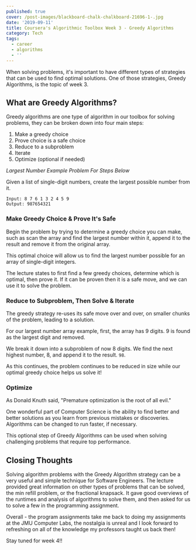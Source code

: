 ```yaml
---
published: true
cover: /post-images/blackboard-chalk-chalkboard-21696-1-.jpg
date: '2019-09-11'
title: Coursera's Algorithmic Toolbox Week 3 - Greedy Algorithms
category: Tech
tags:
  - career
  - algorithms
  - ''
---
```

When solving problems, it's important to have different types of strategies that can be used to find optimal solutions. One of those strategies, Greedy Algorithms, is the topic of week 3.
 
## What are Greedy Algorithms?
 
Greedy algorithms are one type of algorithm in our toolbox for solving problems, they can be broken down into four main steps:
 
1. Make a greedy choice
1. Prove choice is a safe choice
1. Reduce to a subproblem
1. Iterate
1. Optimize (optional if needed)
 
*Largest Number Example Problem For Steps Below*
 
Given a list of single-digit numbers, create the largest possible number from it.
 
```
Input: 8 7 6 1 3 2 4 5 9
Output: 987654321
```
 
### Make Greedy Choice & Prove It's Safe
 
Begin the problem by trying to determine a greedy choice you can make, such as scan the array and find the largest number within it, append it to the result and remove it from the original array.
 
This optimal choice will allow us to find the largest number possible for an array of single-digit integers.
 
The lecture states to first find a few greedy choices, determine which is optimal, then prove it. If it can be proven then it is a safe move, and we can use it to solve the problem.
 
### Reduce to Subproblem, Then Solve & Iterate
 
The greedy strategy re-uses its safe move over and over, on smaller chunks of the problem, leading to a solution.
 
For our largest number array example, first, the array has 9 digits. 9 is found as the largest digit and removed.
 
We break it down into a subproblem of now 8 digits. We find the next highest number, 8, and append it to the result. `98`.
 
As this continues, the problem continues to be reduced in size while our optimal greedy choice helps us solve it!
 
### Optimize
 
As Donald Knuth said, "Premature optimization is the root of all evil." 
 
One wonderful part of Computer Science is the ability to find better and better solutions as you learn from previous mistakes or discoveries. Algorithms can be changed to run faster, if necessary. 
 
This optional step of Greedy Algorithms can be used when solving challenging problems that require top performance. 
 
## Closing Thoughts
 
Solving algorithm problems with the Greedy Algorithm strategy can be a very useful and simple technique for Software Engineers. The lecture provided great information on other types of problems that can be solved, the min refill problem, or the fractional knapsack. It gave good overviews of the runtimes and analysis of algorithms to solve them, and then asked for us to solve a few in the programming assignment.
 
Overall - the program assignments take me back to doing my assignments at the JMU Computer Labs, the nostalgia is unreal and I look forward to refreshing on all of the knowledge my professors taught us back then!
 
Stay tuned for week 4!!
 
